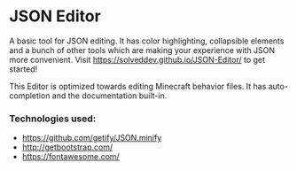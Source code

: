 # JSON Editor
A basic tool for JSON editing. It has color highlighting, collapsible elements and a bunch of other tools which are making your experience with JSON more convenient.
Visit https://solveddev.github.io/JSON-Editor/ to get started!

This Editor is optimized towards editing Minecraft behavior files. It has auto-completion and the documentation built-in.

### Technologies used:
- https://github.com/getify/JSON.minify
- http://getbootstrap.com/
- https://fontawesome.com/
